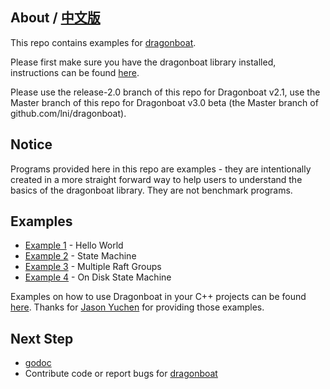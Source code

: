 ## About / [中文版](README.CHS.md) ##
This repo contains examples for [dragonboat](http://github.com/lni/dragonboat).

Please first make sure you have the dragonboat library installed, instructions can be found [here](http://github.com/lni/dragonboat).

Please use the release-2.0 branch of this repo for Dragonboat v2.1, use the Master branch of this repo for Dragonboat v3.0 beta (the Master branch of github.com/lni/dragonboat). 

## Notice ##

Programs provided here in this repo are examples - they are intentionally created in a more straight forward way to help users to understand the basics of the dragonboat library. They are not benchmark programs.

## Examples ##

* [Example 1](helloworld) - Hello World
* [Example 2](helloworld/README.DS.md) - State Machine
* [Example 3](multigroup) - Multiple Raft Groups
* [Example 4](ondisk) - On Disk State Machine

Examples on how to use Dragonboat in your C++ projects can be found [here](https://github.com/JasonYuchen/dragonboat-cpp-example). Thanks for [Jason Yuchen](https://github.com/JasonYuchen) for providing those examples.

## Next Step ##
* [godoc](https://godoc.org/github.com/lni/dragonboat)
* Contribute code or report bugs for [dragonboat](http://github.com/lni/dragonboat)


